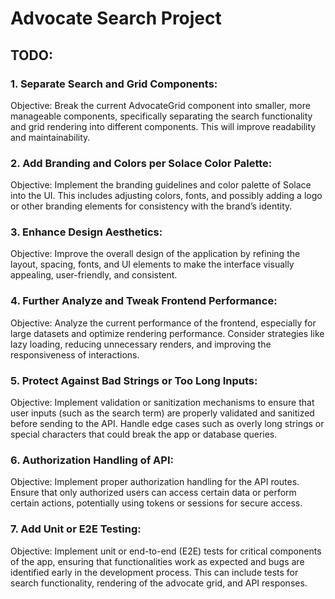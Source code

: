 # Advocate Search Project

## TODO:

### 1. Separate Search and Grid Components:

Objective: Break the current AdvocateGrid component into smaller, more manageable components, specifically separating the search functionality and grid rendering into different components. This will improve readability and maintainability.

### 2. Add Branding and Colors per Solace Color Palette:

Objective: Implement the branding guidelines and color palette of Solace into the UI. This includes adjusting colors, fonts, and possibly adding a logo or other branding elements for consistency with the brand’s identity.

### 3. Enhance Design Aesthetics:

Objective: Improve the overall design of the application by refining the layout, spacing, fonts, and UI elements to make the interface visually appealing, user-friendly, and consistent.

### 4. Further Analyze and Tweak Frontend Performance:

Objective: Analyze the current performance of the frontend, especially for large datasets and optimize rendering performance. Consider strategies like lazy loading, reducing unnecessary renders, and improving the responsiveness of interactions.

### 5. Protect Against Bad Strings or Too Long Inputs:

Objective: Implement validation or sanitization mechanisms to ensure that user inputs (such as the search term) are properly validated and sanitized before sending to the API. Handle edge cases such as overly long strings or special characters that could break the app or database queries.

### 6. Authorization Handling of API:

Objective: Implement proper authorization handling for the API routes. Ensure that only authorized users can access certain data or perform certain actions, potentially using tokens or sessions for secure access.

### 7. Add Unit or E2E Testing:

Objective: Implement unit or end-to-end (E2E) tests for critical components of the app, ensuring that functionalities work as expected and bugs are identified early in the development process. This can include tests for search functionality, rendering of the advocate grid, and API responses.